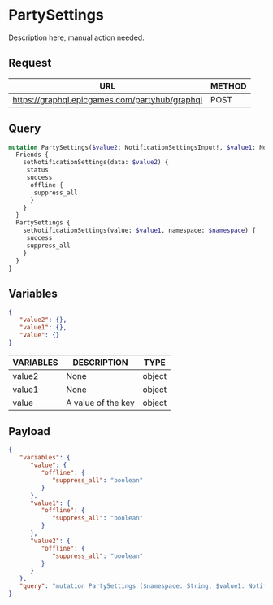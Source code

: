 # PartySettings

Description here, manual action needed.

## Request
| URL | METHOD |
| - | - |
| https://graphql.epicgames.com/partyhub/graphql | POST |

## Query
```graphql
mutation PartySettings($value2: NotificationSettingsInput!, $value1: NotificationSettingsInput!) {
  Friends {
    setNotificationSettings(data: $value2) {
     status
     success
      offline {
       suppress_all
      }
    }
  }
  PartySettings {
    setNotificationSettings(value: $value1, namespace: $namespace) {
     success
     suppress_all
    }
  }
}
```

## Variables
```json
{
   "value2": {},
   "value1": {},
   "value": {}
}
```
| VARIABLES | DESCRIPTION | TYPE |
| - | - | - |
| value2 | None | object |
| value1 | None | object |
| value | A value of the key | object |

## Payload
```json
{
   "variables": {
      "value": {
         "offline": {
            "suppress_all": "boolean"
         }
      },
      "value1": {
         "offline": {
            "suppress_all": "boolean"
         }
      },
      "value2": {
         "offline": {
            "suppress_all": "boolean"
         }
      }
   },
   "query": "mutation PartySettings ($namespace: String, $value1: NotificationSettingsInput!,$value2: NotificationSettingsInput!) { PartySettings { setNotificationSettings(namespace: $namespace, value: $value1) { suppress_all success } } Friends { setNotificationSettings(data: $value2) { offline { suppress_all } success status } } }"
}
```